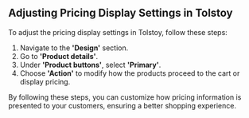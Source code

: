 ## Adjusting Pricing Display Settings in Tolstoy

To adjust the pricing display settings in Tolstoy, follow these steps:

1. Navigate to the **'Design'** section.
2. Go to **'Product details'**.
3. Under **'Product buttons'**, select **'Primary'**.
4. Choose **'Action'** to modify how the products proceed to the cart or display pricing.

By following these steps, you can customize how pricing information is presented to your customers, ensuring a better shopping experience.